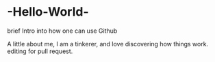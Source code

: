 # -Hello-World-
brief Intro into how one can use Github

A little about me, I am a tinkerer, and love discovering how things work.
editing for pull request.
